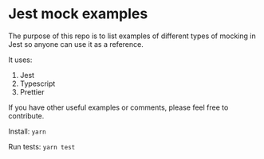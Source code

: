 # Jest mock examples

The purpose of this repo is to list examples of different types of mocking in Jest
so anyone can use it as a reference.

It uses:
  1. Jest
  2. Typescript
  3. Prettier

If you have other useful examples or comments, please feel free to contribute.

Install: `yarn`

Run tests: `yarn test`